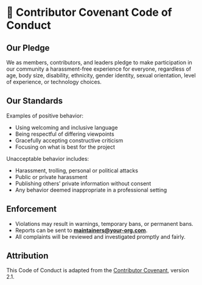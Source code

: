 # 📜 Contributor Covenant Code of Conduct

## Our Pledge
We as members, contributors, and leaders pledge to make participation in our community a harassment-free experience for everyone, regardless of age, body size, disability, ethnicity, gender identity, sexual orientation, level of experience, or technology choices.

## Our Standards
Examples of positive behavior:
- Using welcoming and inclusive language
- Being respectful of differing viewpoints
- Gracefully accepting constructive criticism
- Focusing on what is best for the project

Unacceptable behavior includes:
- Harassment, trolling, personal or political attacks
- Public or private harassment
- Publishing others’ private information without consent
- Any behavior deemed inappropriate in a professional setting

## Enforcement
- Violations may result in warnings, temporary bans, or permanent bans.
- Reports can be sent to **maintainers@your-org.com**.
- All complaints will be reviewed and investigated promptly and fairly.

## Attribution
This Code of Conduct is adapted from the [Contributor Covenant](https://www.contributor-covenant.org), version 2.1.

